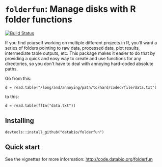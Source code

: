 # `folderfun`: Manage disks with R folder functions 
[![Build Status](https://travis-ci.org/databio/folderfun.svg?branch=master)](https://travis-ci.org/databio/folderfun)

If you find yourself working on multiple different projects in R, you'll want a series of folders pointing to raw data, processed data, plot results, intermediate table outputs, etc. This package makes it easier to do that by providing a quick and easy way to create and use functions for any directories, so you don't have to deal with annoying hard-coded absolute paths.

Go from this:

```{r}
d = read.table("/long/and/annoying/path/to/hard/coded/file/data.txt")
```

to this:

```{r}
d = read.table(ffIn("data.txt"))
```

## Installing

```{r}
devtools::install_github("databio/folderfun")
```

## Quick start

See the vignettes for more information: http://code.databio.org/folderfun
